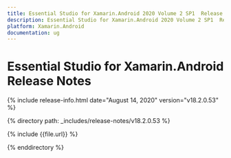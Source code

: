 ```yaml
---
title: Essential Studio for Xamarin.Android 2020 Volume 2 SP1  Release Notes  
description: Essential Studio for Xamarin.Android 2020 Volume 2 SP1  Release Notes  
platform: Xamarin.Android
documentation: ug
---
```


# Essential Studio for Xamarin.Android  Release Notes  

{% include release-info.html date="August 14, 2020"  version="v18.2.0.53" %} 


{% directory path: _includes/release-notes/v18.2.0.53 %}

{% include {{file.url}} %}

{% enddirectory %}